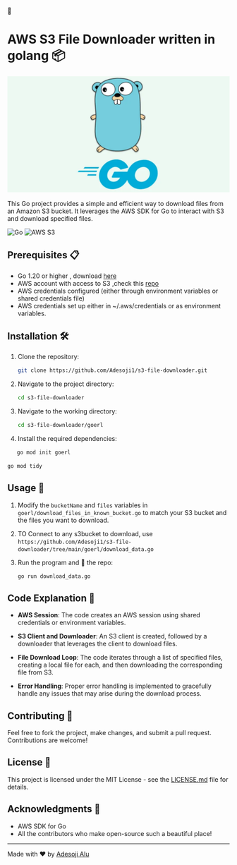 🚀
# AWS S3 File Downloader written in golang 📦

![go](/goerl/golang.png)

This Go project provides a simple and efficient way to download files from an Amazon S3 bucket. It leverages the AWS SDK for Go to interact with S3 and download specified files.

![Go](https://img.shields.io/badge/Go-1.20-blue.svg)
![AWS S3](https://img.shields.io/badge/AWS-S3-orange.svg)

## Prerequisites 📋

- Go 1.20 or higher , download [here](https://go.dev/doc/install)
- AWS account with access to S3 ,check this [repo](https://github.com/aws/aws-sdk-go/tree/main)
- AWS credentials configured (either through environment variables or shared credentials file)
- AWS credentials set up either in ~/.aws/credentials or as environment variables.


## Installation 🛠️

1. Clone the repository:

   ```bash
   git clone https://github.com/Adesoji1/s3-file-downloader.git

   ```

2. Navigate to the project directory:

   ```bash
   cd s3-file-downloader
   ```

3. Navigate to the working directory:

   ```bash
   cd s3-file-downloader/goerl
   ```

4. Install the required dependencies:

```bash
   go mod init goerl
   ```

   ```bash
   go mod tidy
   ```

## Usage 🚀

1. Modify the `bucketName` and `files` variables in `goerl/download_files_in_known_bucket.go` to match your S3 bucket and the files you want to download.
2.  TO Connect to any s3bucket to download, use `https://github.com/Adesoji1/s3-file-downloader/tree/main/goerl/download_data.go` 
3. Run the program and 🔱 the repo:

   ```bash
   go run download_data.go
   ```

## Code Explanation 🧠

- **AWS Session**: The code creates an AWS session using shared credentials or environment variables.

- **S3 Client and Downloader**: An S3 client is created, followed by a downloader that leverages the client to download files.

- **File Download Loop**: The code iterates through a list of specified files, creating a local file for each, and then downloading the corresponding file from S3.

- **Error Handling**: Proper error handling is implemented to gracefully handle any issues that may arise during the download process.

## Contributing 🤝

Feel free to fork the project, make changes, and submit a pull request. Contributions are welcome!

## License 📄

This project is licensed under the MIT License - see the [LICENSE.md](LICENSE.md) file for details.

## Acknowledgments 🙏

- AWS SDK for Go
- All the contributors who make open-source such a beautiful place!

---

Made with ❤️ by [Adesoji Alu](https://github.com/Adesoji1)


